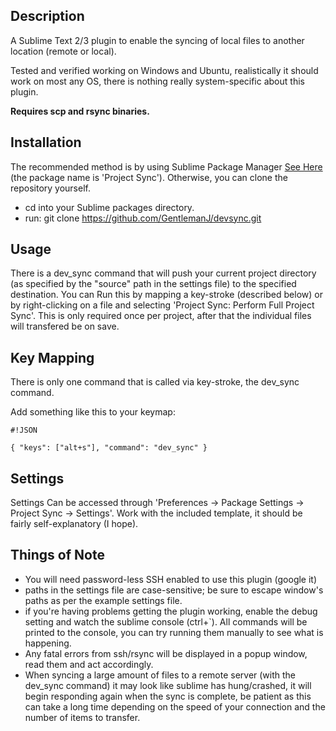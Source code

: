 ## Description
A Sublime Text 2/3 plugin to enable the syncing of local files to another location (remote or local).

Tested and verified working on Windows and Ubuntu, realistically it should work on most any OS, there is nothing really system-specific about this plugin.  

**Requires scp and rsync binaries.**

## Installation
The recommended method is by using Sublime Package Manager [See Here](http://wbond.net/sublime_packages/package_control/installation) (the package name is 'Project Sync'). Otherwise, you can clone the repository yourself. 

* cd into your Sublime packages directory.
* run: git clone https://github.com/GentlemanJ/devsync.git


## Usage
There is a dev_sync command that will push your current project directory (as specified by the "source" path in the settings file) to the specified destination.  You can Run this by mapping a key-stroke (described below) or by right-clicking on a file and selecting 'Project Sync: Perform Full Project Sync'.  This is only required once per project, after that the individual files will transfered be on save. 

## Key Mapping
There is only one command that is called via key-stroke, the dev_sync command.  

Add something like this to your keymap:

```
#!JSON

{ "keys": ["alt+s"], "command": "dev_sync" }
```

## Settings
Settings Can be accessed through 'Preferences -> Package Settings -> Project Sync -> Settings'. 
Work with the included template, it should be fairly self-explanatory (I hope). 


## Things of Note
* You will need password-less SSH enabled to use this plugin (google it)
* paths in the settings file are case-sensitive; be sure to escape window's paths as per the example settings file.
* if you're having problems getting the plugin working, enable the debug setting and watch the sublime console (ctrl+`).  All commands will be printed to the console, you can try running them manually to see what is happening.
* Any fatal errors from ssh/rsync will be displayed in a popup window, read them and act accordingly.
* When syncing a large amount of files to a remote server (with the dev_sync command) it may look like sublime has hung/crashed, it will begin responding again when the sync is complete, be patient as this can take a long time depending on the speed of your connection and the number of items to transfer.
